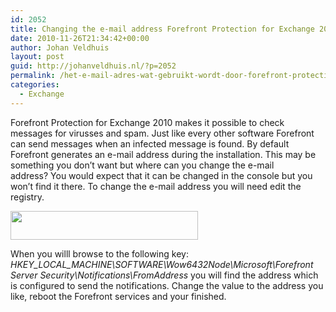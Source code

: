 ```yaml
---
id: 2052
title: Changing the e-mail address Forefront Protection for Exchange 2010 uses
date: 2010-11-26T21:34:42+00:00
author: Johan Veldhuis
layout: post
guid: http://johanveldhuis.nl/?p=2052
permalink: /het-e-mail-adres-wat-gebruikt-wordt-door-forefront-protection-for-exchange-2010-aanpassen/
categories:
  - Exchange
---
```

Forefront Protection for Exchange 2010 makes it possible to check messages for virusses and spam. Just like every other software Forefront can send messages when an infected message is found. By default Forefront generates an e-mail address during the installation. This may be something you don&#8217;t want but where can you change the e-mail address? You would expect that it can be changed in the console but you won&#8217;t find it there. To change the e-mail address you will need edit the registry.

[<img class="alignnone size-medium wp-image-2057" title="ForeFront Registry" src="https://i2.wp.com/johanveldhuis.nl/wp-content/uploads/2010/11/ForeFront-Registry-300x46.jpg?resize=300%2C46" alt="" width="300" height="46" srcset="https://i0.wp.com/johanveldhuis.nl/wp-content/uploads/2010/11/ForeFront-Registry.jpg?resize=300%2C46&ssl=1 300w, https://i0.wp.com/johanveldhuis.nl/wp-content/uploads/2010/11/ForeFront-Registry.jpg?w=480&ssl=1 480w" sizes="(max-width: 300px) 100vw, 300px" data-recalc-dims="1" />](https://i0.wp.com/johanveldhuis.nl/wp-content/uploads/2010/11/ForeFront-Registry.jpg)

When you willl browse to the following key: _HKEY\_LOCAL\_MACHINE\SOFTWARE\Wow6432Node\Microsoft\Forefront Server Security\Notifications\FromAddress_ you will find the address which is configured to send the notifications. Change the value to the address you like, reboot the Forefront services and your finished.